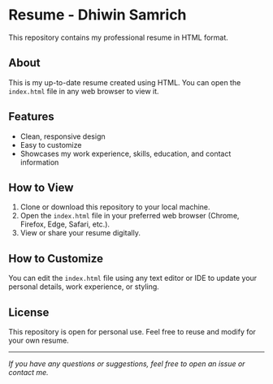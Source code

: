 # Resume - Dhiwin Samrich

This repository contains my professional resume in HTML format.

## About

This is my up-to-date resume created using HTML. You can open the `index.html` file in any web browser to view it.

## Features

- Clean, responsive design
- Easy to customize
- Showcases my work experience, skills, education, and contact information

## How to View

1. Clone or download this repository to your local machine.
2. Open the `index.html` file in your preferred web browser (Chrome, Firefox, Edge, Safari, etc.).
3. View or share your resume digitally.

## How to Customize

You can edit the `index.html` file using any text editor or IDE to update your personal details, work experience, or styling.

## License

This repository is open for personal use. Feel free to reuse and modify for your own resume.

---

*If you have any questions or suggestions, feel free to open an issue or contact me.*
